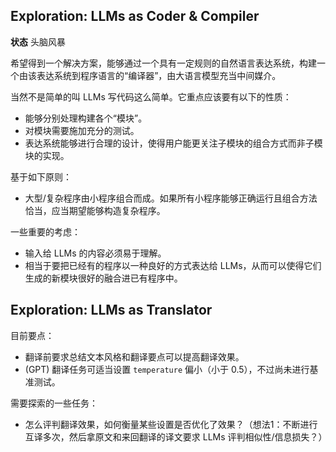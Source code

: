## Exploration: LLMs as Coder & Compiler

**状态** 头脑风暴

希望得到一个解决方案，能够通过一个具有一定规则的自然语言表达系统，构建一个由该表达系统到程序语言的“编译器”，由大语言模型充当中间媒介。

当然不是简单的叫 LLMs 写代码这么简单。它重点应该要有以下的性质：

* 能够分别处理构建各个“模块”。
* 对模块需要施加充分的测试。
* 表达系统能够进行合理的设计，使得用户能更关注子模块的组合方式而非子模块的实现。

基于如下原则：

* 大型/复杂程序由小程序组合而成。如果所有小程序能够正确运行且组合方法恰当，应当期望能够构造复杂程序。

一些重要的考虑：

* 输入给 LLMs 的内容必须易于理解。
* 相当于要把已经有的程序以一种良好的方式表达给 LLMs，从而可以使得它们生成的新模块很好的融合进已有程序中。

## Exploration: LLMs as Translator

目前要点：

* 翻译前要求总结文本风格和翻译要点可以提高翻译效果。
* (GPT) 翻译任务可适当设置 `temperature` 偏小（小于 0.5），不过尚未进行基准测试。

需要探索的一些任务：

* 怎么评判翻译效果，如何衡量某些设置是否优化了效果？（想法1：不断进行互译多次，然后拿原文和来回翻译的译文要求 LLMs 评判相似性/信息损失？）
